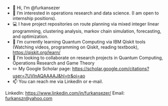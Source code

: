 - 👋 Hi, I’m @furkansezer
- 👀 I’m interested in operations research and data science. (I am open to internship positions).
- :computer: I have project repositories on route planning via mixed integer linear programming, clustering analysis, markov chain simulation, forecasting, and optimization. 
- 🌱 I’m currently learning Quantum Computing via IBM Qiskit tools (Watching videos, programming on Qiskit, reading textbook), https://qiskit.org/learn/  
- 💞️ I’m looking to collaborate on research projects in Quantum Computing, Operations Research and Game Theory
- :pencil2: My Google Scholar page: https://scholar.google.com/citations?user=7UVlnAQAAAAJ&hl=tr&oi=ao 
- 📫 You can reach me via LinkedIn or e-mail.

LinkedIn: https://www.linkedin.com/in/furkansezer/
Email: furkanszr@yahoo.com


<!---
furkansezer/furkansezer is a ✨ special ✨ repository because its `README.md` (this file) appears on your GitHub profile.
You can click the Preview link to take a look at your changes.
--->
